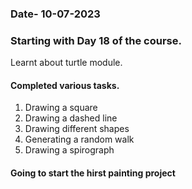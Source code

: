 ### Date- 10-07-2023
### Starting with Day 18 of the course.
Learnt about turtle module.
#### Completed various tasks.
1. Drawing a square
2. Drawing a dashed line
3. Drawing different shapes
4. Generating a random walk
5. Drawing a spirograph
#### Going to start the hirst painting project 